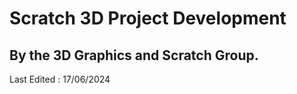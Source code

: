 # Scratch 3D Project Development  
## By the 3D Graphics and Scratch Group.

Last Edited : 17/06/2024